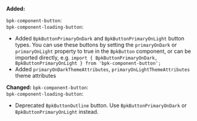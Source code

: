 **Added:**

`bpk-component-button`: </br>
`bpk-component-loading-button`: </br>
- Added `BpkButtonPrimaryOnDark` and `BpkButtonPrimaryOnLight` button types.
You can use these buttons by setting the `primaryOnDark` or `primaryOnLight` property to true in the `BpkButton` component, or can be imported directly, e.g. `import { BpkButtonPrimaryOnDark, BpkButtonPrimaryOnLight } from 'bpk-component-button';`
- Added `primaryOnDarkThemeAttributes`, `primaryOnLightThemeAttributes` theme attributes

**Changed:**
`bpk-component-button`: </br>
`bpk-component-loading-button`: </br>
- Deprecated `BpkButtonOutline` button. Use `BpkButtonPrimaryOnDark` or `BpkButtonPrimaryOnLight` instead.
